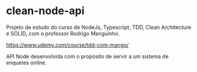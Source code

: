 # clean-node-api
Projeto de estudo do curso de NodeJs, Typescript, TDD, Clean Architecture e SOLID, com o professor Rodrigo Manguinho.

https://www.udemy.com/course/tdd-com-mango/

API Node desenvolvida com o propósito de servir a um sistema de enquetes online.

